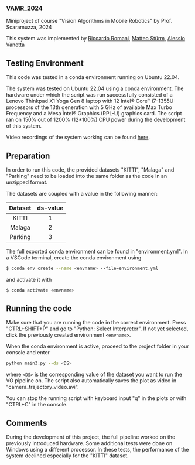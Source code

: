 ### VAMR_2024
Miniproject of course "Vision Algorithms in Mobile Robotics" by Prof. Scaramuzza, 2024

This system was implemented by [Riccardo Romani](https://github.com/riccardoromani1), [Matteo Stürm](https://github.com/mstuerm), [Alessio Vanetta](https://github.com/avanetta)


## Testing Environment
This code was tested in a conda environment running on Ubuntu 22.04. 

The system was tested on Ubuntu 22.04 using a conda environment. The hardware under which the script was run successfully consisted of a Lenovo Thinkpad X1 Yoga Gen 8 laptop with 12 Intel® Core™ i7-1355U processors of the 13th generation with 5 GHz of available Max Turbo Frequency and a Mesa Intel® Graphics (RPL-U) graphics card. 
The script ran on 150% out of 1200% (12*100%) CPU power during the development of this system.

Video recordings of the system working can be found [here](https://www.youtube.com/playlist?list=PLZFxFauWwBH2Q7nJYl93o3MuxaCO96Xxz).


## Preparation
In order to run this code, the provided datasets "KITTI", "Malaga" and "Parking" need to be loaded into the same folder as the code in an unzipped format.

The datasets are coupled with a value in the following manner:

| Dataset | ds-value |
| :---: |:---: |
| KITTI | 1 |
| Malaga | 2 |
| Parking | 3 |

The full exported conda environment can be found in "environment.yml". 
In a VSCode terminal, create the conda environment using

```bash
$ conda env create --name <envname> --file=environment.yml
```
and activate it with
```bash
$ conda activate <envname>
```


## Running the code
Make sure that you are running the code in the correct environment. Press "CTRL+SHIFT+P" and go to "Python: Select Interpreter". If not yet selected, click the previously created environment `<envname>`.

When the conda environment is active, proceed to the project folder in your console and enter

```bash
python main3.py --ds <DS>
```

where `<DS>` is the corresponding value of the dataset you want to run the VO pipeline on. The script also automatically saves the plot as video in "camera_trajectory_video.avi".

You can stop the running script with keyboard input "q" in the plots or with "CTRL+C" in the console.

## Comments
During the development of this project, the full pipeline worked on the previously introduced hardware. Some additional tests were done on Windows using a different processor. In these tests, the performance of the system declined especially for the "KITTI" dataset.
